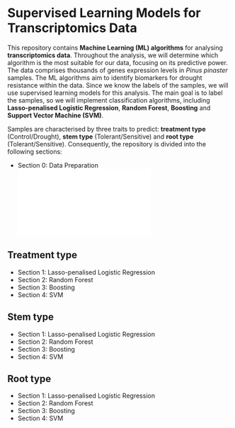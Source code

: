 # Supervised Learning Models for Transcriptomics Data

This repository contains **Machine Learning (ML) algorithms** for analysing **transcriptomics data**. Throughout the analysis, we will determine which algorithm is the most suitable for our data, focusing on its predictive power. The data comprises thousands of genes expression levels in *Pinus pinaster* samples. The ML algorithms aim to identify biomarkers for drought resistance within the data. Since we know the labels of the samples, we will use supervised learning models for this analysis. The main goal is to label the samples, so we will implement classification algorithms, including **Lasso-penalised Logistic Regression**, **Random Forest**, **Boosting** and **Support Vector Machine (SVM)**.

Samples are characterised by three traits to predict: **treatment type** (Control/Drought), **stem type** (Tolerant/Sensitive) and **root type** (Tolerant/Sensitive). Consequently, the repository is divided into the following sections:

- Section 0: Data Preparation ![Data Preparation](prueba.md)

## Treatment type
- Section 1: Lasso-penalised Logistic Regression
- Section 2: Random Forest
- Section 3: Boosting
- Section 4: SVM

## Stem type
- Section 1: Lasso-penalised Logistic Regression
- Section 2: Random Forest
- Section 3: Boosting
- Section 4: SVM

## Root type
- Section 1: Lasso-penalised Logistic Regression
- Section 2: Random Forest
- Section 3: Boosting
- Section 4: SVM
